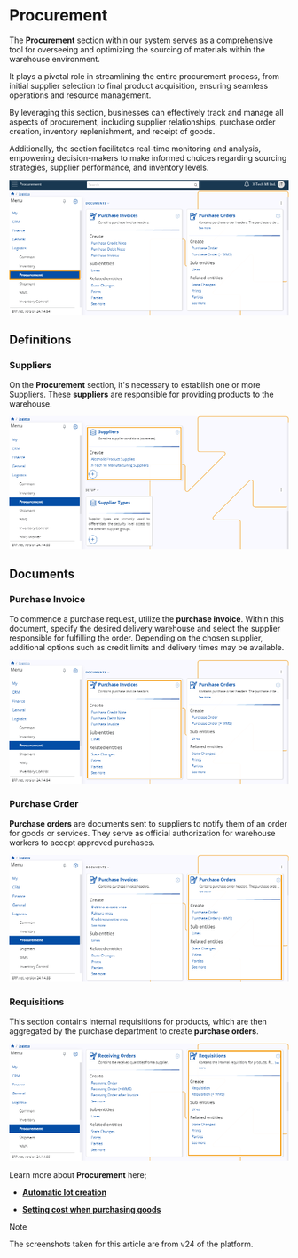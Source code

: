 # Procurement

The **Procurement** section within our system serves as a comprehensive tool for overseeing and optimizing the sourcing of materials within the warehouse environment. 

It plays a pivotal role in streamlining the entire procurement process, from initial supplier selection to final product acquisition, ensuring seamless operations and resource management. 

By leveraging this section, businesses can effectively track and manage all aspects of procurement, including supplier relationships, purchase order creation, inventory replenishment, and receipt of goods. 

Additionally, the section facilitates real-time monitoring and analysis, empowering decision-makers to make informed choices regarding sourcing strategies, supplier performance, and inventory levels.

![picture](pictures/Procurement_view_14_03.png)
 
## Definitions 

### Suppliers  

On the **Procurement** section, it's necessary to establish one or more Suppliers. These **suppliers** are responsible for providing products to the warehouse.

![picture](pictures/Procurement_Suppliers_15_03.png)
  
## Documents 

### Purchase Invoice 

To commence a purchase request, utilize the **purchase invoice**. Within this document, specify the desired delivery warehouse and select the supplier responsible for fulfilling the order. Depending on the chosen supplier, additional options such as credit limits and delivery times may be available. 

![picture](pictures/Procurment_Purchase_Invoice_14_03.png)
 
### Purchase Order 

**Purchase orders** are documents sent to suppliers to notify them of an order for goods or services. They serve as official authorization for warehouse workers to accept approved purchases.

![picture](pictures/Procurement_Purchase_Order_14_03.png)
 
### Requisitions 

This section contains internal requisitions for products, which are then aggregated by the purchase department to create **purchase orders**.

![picture](pictures/Procurement_Requisitions_14_03.png)
 
Learn more about **Procurement** here;

- **[Automatic lot creation](https://docs.erp.net/tech/s/logistics/procurement/automatic-lot-creation.html?q=Automatic%20lot%20creation)**

- **[Setting cost when purchasing goods](https://docs.erp.net/tech/s/logistics/procurement/setting-cost-when-purchasing-goods.html?q=Setting%20cost%20when%20purchasing%20goods)**



> [!NOTE]
> 
> The screenshots taken for this article are from v24 of the platform.
